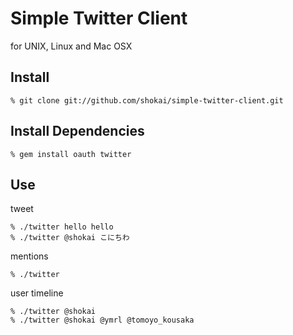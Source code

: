 Simple Twitter Client
=====================
for UNIX, Linux and Mac OSX


Install
-------

    % git clone git://github.com/shokai/simple-twitter-client.git


Install Dependencies
--------------------

    % gem install oauth twitter


Use
---

tweet

    % ./twitter hello hello
    % ./twitter @shokai こにちわ


mentions

    % ./twitter


user timeline

    % ./twitter @shokai
    % ./twitter @shokai @ymrl @tomoyo_kousaka
